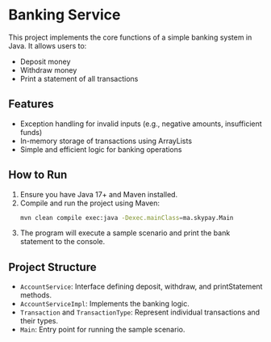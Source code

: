 # Banking Service

This project implements the core functions of a simple banking system in Java. It allows users to:

- Deposit money
- Withdraw money
- Print a statement of all transactions

## Features
- Exception handling for invalid inputs (e.g., negative amounts, insufficient funds)
- In-memory storage of transactions using ArrayLists
- Simple and efficient logic for banking operations

## How to Run
1. Ensure you have Java 17+ and Maven installed.
2. Compile and run the project using Maven:
   ```sh
   mvn clean compile exec:java -Dexec.mainClass=ma.skypay.Main
   ```
3. The program will execute a sample scenario and print the bank statement to the console.

## Project Structure
- `AccountService`: Interface defining deposit, withdraw, and printStatement methods.
- `AccountServiceImpl`: Implements the banking logic.
- `Transaction` and `TransactionType`: Represent individual transactions and their types.
- `Main`: Entry point for running the sample scenario. 
